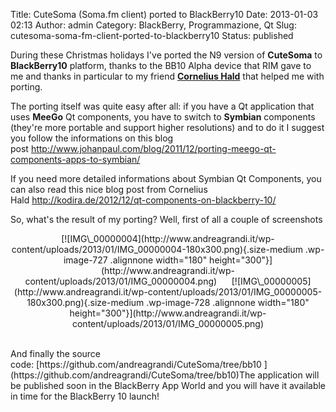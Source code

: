 Title: CuteSoma (Soma.fm client) ported to BlackBerry10
Date: 2013-01-03 02:13
Author: admin
Category: BlackBerry, Programmazione, Qt
Slug: cutesoma-soma-fm-client-ported-to-blackberry10
Status: published

During these Christmas holidays I've ported the N9 version of
**CuteSoma** to **BlackBerry10** platform, thanks to the BB10 Alpha
device that RIM gave to me and thanks in particular to my friend
[**Cornelius Hald**](https://twitter.com/corneliushald) that helped me
with porting.

The porting itself was quite easy after all: if you have a Qt
application that uses **MeeGo** Qt components, you have to switch to
**Symbian** components (they're more portable and support higher
resolutions) and to do it I suggest you follow the informations on this
blog
post <http://www.johanpaul.com/blog/2011/12/porting-meego-qt-components-apps-to-symbian/>

If you need more detailed informations about Symbian Qt Components, you
can also read this nice blog post from Cornelius
Hald <http://kodira.de/2012/12/qt-components-on-blackberry-10/>

So, what's the result of my porting? Well, first of all a couple of
screenshots

<p>
<center>
[![IMG\_00000004](http://www.andreagrandi.it/wp-content/uploads/2013/01/IMG_00000004-180x300.png){.size-medium
.wp-image-727 .alignnone width="180"
height="300"}](http://www.andreagrandi.it/wp-content/uploads/2013/01/IMG_00000004.png) 
 
  [![IMG\_00000005](http://www.andreagrandi.it/wp-content/uploads/2013/01/IMG_00000005-180x300.png){.size-medium
.wp-image-728 .alignnone width="180"
height="300"}](http://www.andreagrandi.it/wp-content/uploads/2013/01/IMG_00000005.png)

</center>
 

</p>
And finally the source
code: [https://github.com/andreagrandi/CuteSoma/tree/bb10  
](https://github.com/andreagrandi/CuteSoma/tree/bb10)The application
will be published soon in the BlackBerry App World and you will have it
available in time for the BlackBerry 10 launch!
